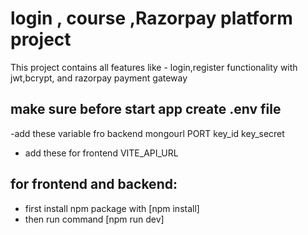 # login , course ,Razorpay platform project

This project contains all features like - login,register functionality with jwt,bcrypt, and razorpay payment gateway

## make sure before start app create .env file 
-add these variable fro backend
 mongourl
 PORT
 key_id
 key_secret

- add these for frontend
 VITE_API_URL


## for frontend and backend:
 - first install npm package with [npm install]
 - then run command [npm run dev]




